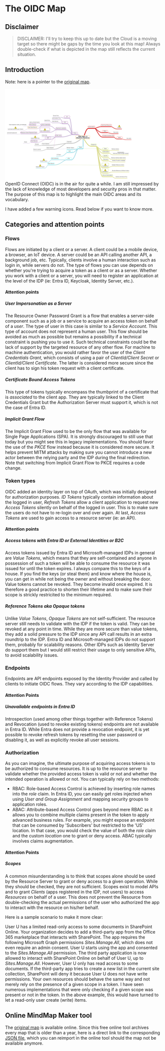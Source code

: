 # The OIDC Map
## Disclaimer
> DISCLAIMER: I'll try to keep this up to date but the Cloud is a moving target so there might be gaps by the time you look at this map! Always double-check if what is depicted in the map still reflects the current situation. 

## Introduction
Note: here is a pointer to the [original map](https://app.mindmapmaker.org/#m:mm874d2549d9ee49cb83b34043b5a95dab).

![oidcmap](./images/oidc.png)
OpenID Connect (OIDC) is in the air for quite a while. I am still impressed by the lack of knowledge of most developers and security pros in that matter. The purpose of this map is to highlight the main OIDC areas and its vocabulary.

I have added a few warning icons. Read below if you want to know more.

## Categories and attention points
### Flows
Flows are initiated by a client or a server. A client could be a mobile device, a browser, an IoT device. A server could be an API calling another API, a background job, etc. Typically, clients involve a human interaction such as login in, while servers do not. The type of flows you can use depends on whether you're trying to acquire a token as a client or as a server. Whether you work with a client or a server, you will need to register an application at the level of the IDP (ie: Entra ID, Keycloak, Identity Server, etc.).
#### Attention points
##### User Impersonation as a Server
The Resource Owner Password Grant is a flow that enables a server-side component such as a job or a service to acquire an access token on behalf of a *user*. The type of user in this case is similar to a *Service Account*. This type of account does not represent a human user. This flow should be avoided as much as possible but remains a possibility if a technical constraint is pushing you to use it. Such technical constraints could be the lack of support by the targeted resource of any other flow. For machine to machine authentication, you would rather favor the user of the *Client Credentials Grant*, which consists of using a pair of *ClientId/Client Secret* or *ClientId/Client Certificate*. The latter is considered more secure since the client has to sign his token request with a client certificate.
##### Certificate Bound Access Tokens
This type of tokens typically encompass the thumbprint of a certificate that is *associated* to the client app. They are typically linked to the Client Credentials Grant but the Authorization Server must support it, which is not the case of Entra ID.
##### Implicit Grant Flow
The Implicit Grant Flow used to be the only flow that was available for Single Page Applications (SPA). It is strongly discouraged to still use that today but you might see this in legacy implementations. You should favor the use of the *PKCE* flow instead because it is considered more secure. It helps prevent MITM attacks by making sure you cannot introduce a new actor between the relying party and the IDP during the final redirection. Note that switching from Implicit Grant Flow to PKCE requires a code change.  
### Token types
OIDC added an identity layer on top of OAuth, which was initially designed for authorization purposes. *ID Tokens* typically contain information about the logged in user, *Refresh Tokens* allow a client application to request new *Access Tokens* silently on behalf of the logged in user. This is to make sure the users do not have to re-login over and over again. At last, *Access Tokens* are used to gain access to a resource server (ie: an API).  
#### Attention points
##### Access tokens with Entra ID or External Identities or B2C
Access tokens issued by Entra ID and Microsoft-managed IDPs in general are *Value Tokens*, which means that they are self-contained and anyone in possession of such a token will be able to consume the resource it was issued for until the token expires. I always compare this to the keys of a house. If you find the keys (or steal them) and know where the house is, you can get in while not being the owner and without breaking the door. Value tokens cannot be revoked. They become invalid once expired. It is therefore a good practice to shorten their lifetime and to make sure their scope is strickly restricited to the minimum required.
##### Reference Tokens aka Opaque tokens
Unlike *Value Tokens*, *Opaque Tokens* are not self-sufficient. The resource server still needs to validate with the IDP if the token is valid. They can be revoked at any point in time. While they are more secure than value tokens, they add a solid pressure to the IDP since any API call results in an extra roundtrip to the IDP. Entra ID and Microsoft-managed IDPs do not support them, probably for scalability reasons. Other IDPs such as Identity Server do support them but I would still restrict their usage to only sensitive APIs, to avoid scalability issues.
### Endpoints
Endpoints are API endpoints exposed by the Identity Provider and called by clients to initiate OIDC flows. They vary according to the IDP capabilities. 
#### Attention Points
##### Unavailable endpoints in Entra ID
Introspection (used among other things together with Reference Tokens) and Revocation (used to revoke existing tokens) endpoints are not available in Entra ID. While Entra does not provide a revocation endpoint, it is yet possible to revoke refresh tokens by resetting the user password or disabling it, as well as explicitly revoke all user sessions. 
### Authorization
As you can imagine, the ultimate purpose of acquiring access tokens is to be authorized to consume resources. It is up to the resource server to validate whether the provided access token is valid or not and whether the intended operation is allowed or not. You can typically rely on two methods:
- RBAC: Role-based Access Control is achieved by inserting role names into the *role* claim. In Entra ID, you can easily get roles injected when using *User and Group Assignment* and mapping security groups to application roles. 
- ABAC: Attribute-based Access Control goes beyond mere RBAC as it allows you to combine multiple claims present in the token to apply advanced business rules. For example, you might expose an endpoint that can be consumed by 'Subscribers' but restricted to the 'US' location. In that case, you would check the value of both the *role* claim and the custom *location* one to grant or deny access. ABAC typically involves claims augmentation.
#### Attention Points
##### Scopes
A common misunderstanding is to think that scopes alone should be used by the Resource Server to grant or deny access to a given operation. While they should be checked, they are not sufficient. Scopes exist to model APIs and to grant *Clients* (apps registered in the IDP, not users) to access *Resources* on behalf of a user. This does not prevent the Resource from double-checking the actual permissions of the user who authorized the app to interact with the resource on his/her behalf. 

Here is a sample scenario to make it more clear:

User U has a limited read-only access to some documents in SharePoint Online. Your organization decides to add a third-party app from the Office 365 marketplace that interacts with SharePoint. The app requires the following Microsoft Graph permissions *Sites.Manage.All*, which does not even require an admin consent. User U starts using the app and consented to the *Sites.Manage.All* permission. The third party application is now allowed to interact with SharePoint Online on behalf of User U, up to *Sites.Manage.All*. However, User U only has read access to some documents. If the third-party app tries to create a new list in the current site collection, SharePoint will deny it because User U does not have write permissions. Your own resources should behave the same way and not merely rely on the presence of a given scope in a token. I have seen numerous implementations that were only checking if a given scope was present or not in the token. In the above example, this would have turned to let a read-only user create (write) items. 

## Online MindMap Maker tool
The [original map](https://app.mindmapmaker.org/#m:mm874d2549d9ee49cb83b34043b5a95dab) is available online. Since this free online tool archives every map that is older than a year, here is a direct link to the corresponding [JSON file](./json/oidc.json), which you can reimport in the online tool should the map not be available anymore.